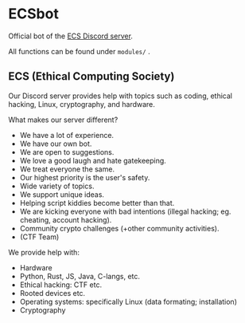 # ECSbot
Official bot of the [ECS Discord server](https://discord.gg/CkMmZsR).

All functions can be found under `modules/` .

## ECS (Ethical Computing Society)

Our Discord server provides help with topics such as coding, ethical hacking, Linux, cryptography, and hardware.

What makes our server different?

- We have a lot of experience.
- We have our own bot.
- We are open to suggestions.
- We love a good laugh and hate gatekeeping.
- We treat everyone the same.
- Our highest priority is the user's safety.
- Wide variety of topics.
- We support unique ideas.
- Helping script kiddies become better than that.
- We are kicking everyone with bad intentions (illegal hacking; eg. cheating, account hacking). 
- Community crypto challenges (+other community activities).
- (CTF Team)

We provide help with:

- Hardware
- Python, Rust, JS, Java, C-langs, etc.
- Ethical hacking: CTF etc.
- Rooted devices etc.
- Operating systems: specifically Linux (data formating; installation)
- Cryptography
